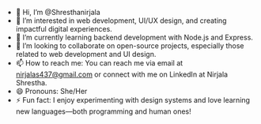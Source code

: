 - 👋 Hi, I’m @Shresthanirjala
- 👀 I’m interested in web development, UI/UX design, and creating impactful digital experiences.
- 🌱 I’m currently learning backend development with Node.js and Express.
- 💞️ I’m looking to collaborate on open-source projects, especially those related to web development and UI design.
- 📫 How to reach me: You can reach me via email at nirjalas437@gmail.com or connect with me on LinkedIn at Nirjala Shrestha.
- 😄 Pronouns: She/Her
- ⚡ Fun fact: I enjoy experimenting with design systems and love learning new languages—both programming and human ones!

<!---
Shresthanirjala/Shresthanirjala is a ✨ special ✨ repository because its `README.md` (this file) appears on your GitHub profile.
You can click the Preview link to take a look at your changes.
--->
